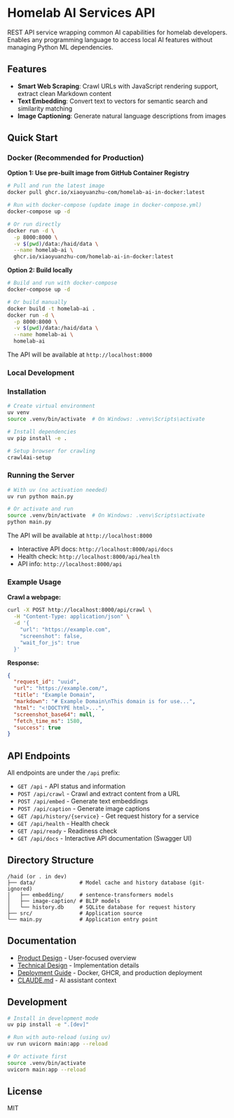 # Homelab AI Services API

REST API service wrapping common AI capabilities for homelab developers. Enables any programming language to access local AI features without managing Python ML dependencies.

## Features

- **Smart Web Scraping**: Crawl URLs with JavaScript rendering support, extract clean Markdown content
- **Text Embedding**: Convert text to vectors for semantic search and similarity matching
- **Image Captioning**: Generate natural language descriptions from images

## Quick Start

### Docker (Recommended for Production)

**Option 1: Use pre-built image from GitHub Container Registry**

```bash
# Pull and run the latest image
docker pull ghcr.io/xiaoyuanzhu-com/homelab-ai-in-docker:latest

# Run with docker-compose (update image in docker-compose.yml)
docker-compose up -d

# Or run directly
docker run -d \
  -p 8000:8000 \
  -v $(pwd)/data:/haid/data \
  --name homelab-ai \
  ghcr.io/xiaoyuanzhu-com/homelab-ai-in-docker:latest
```

**Option 2: Build locally**

```bash
# Build and run with docker-compose
docker-compose up -d

# Or build manually
docker build -t homelab-ai .
docker run -d \
  -p 8000:8000 \
  -v $(pwd)/data:/haid/data \
  --name homelab-ai \
  homelab-ai
```

The API will be available at `http://localhost:8000`

### Local Development

### Installation

```bash
# Create virtual environment
uv venv
source .venv/bin/activate  # On Windows: .venv\Scripts\activate

# Install dependencies
uv pip install -e .

# Setup browser for crawling
crawl4ai-setup
```

### Running the Server

```bash
# With uv (no activation needed)
uv run python main.py

# Or activate and run
source .venv/bin/activate  # On Windows: .venv\Scripts\activate
python main.py
```

The API will be available at `http://localhost:8000`

- Interactive API docs: `http://localhost:8000/api/docs`
- Health check: `http://localhost:8000/api/health`
- API info: `http://localhost:8000/api`

### Example Usage

**Crawl a webpage:**

```bash
curl -X POST http://localhost:8000/api/crawl \
  -H "Content-Type: application/json" \
  -d '{
    "url": "https://example.com",
    "screenshot": false,
    "wait_for_js": true
  }'
```

**Response:**

```json
{
  "request_id": "uuid",
  "url": "https://example.com/",
  "title": "Example Domain",
  "markdown": "# Example Domain\nThis domain is for use...",
  "html": "<!DOCTYPE html>...",
  "screenshot_base64": null,
  "fetch_time_ms": 1580,
  "success": true
}
```

## API Endpoints

All endpoints are under the `/api` prefix:

- `GET /api` - API status and information
- `POST /api/crawl` - Crawl and extract content from a URL
- `POST /api/embed` - Generate text embeddings
- `POST /api/caption` - Generate image captions
- `GET /api/history/{service}` - Get request history for a service
- `GET /api/health` - Health check
- `GET /api/ready` - Readiness check
- `GET /api/docs` - Interactive API documentation (Swagger UI)

## Directory Structure

```
/haid (or . in dev)
├── data/              # Model cache and history database (git-ignored)
│   ├── embedding/     # sentence-transformers models
│   ├── image-caption/ # BLIP models
│   └── history.db     # SQLite database for request history
├── src/               # Application source
└── main.py            # Application entry point
```

## Documentation

- [Product Design](docs/product-design.md) - User-focused overview
- [Technical Design](docs/tech-design.md) - Implementation details
- [Deployment Guide](docs/deployment.md) - Docker, GHCR, and production deployment
- [CLAUDE.md](CLAUDE.md) - AI assistant context

## Development

```bash
# Install in development mode
uv pip install -e ".[dev]"

# Run with auto-reload (using uv)
uv run uvicorn main:app --reload

# Or activate first
source .venv/bin/activate
uvicorn main:app --reload
```

## License

MIT
